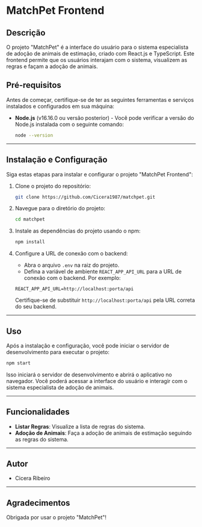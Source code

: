 
# MatchPet Frontend

## Descrição
O projeto "MatchPet" é a interface do usuário para o sistema especialista de adoção de animais de estimação, criado com React.js e TypeScript. Este frontend permite que os usuários interajam com o sistema, visualizem as regras e façam a adoção de animais.

## Pré-requisitos
Antes de começar, certifique-se de ter as seguintes ferramentas e serviços instalados e configurados em sua máquina:

- **Node.js** (v16.16.0 ou versão posterior) - Você pode verificar a versão do Node.js instalada com o seguinte comando:
  ```bash
  node --version
  ```
________________________________________________________________________________________________________________


## Instalação e Configuração
Siga estas etapas para instalar e configurar o projeto "MatchPet Frontend":

1. Clone o projeto do repositório:

   ```bash
   git clone https://github.com/Cicera1987/matchpet.git
   ```

2. Navegue para o diretório do projeto:

   ```bash
   cd matchpet
   ```

3. Instale as dependências do projeto usando o npm:

   ```bash
   npm install
   ```

4. Configure a URL de conexão com o backend:
   - Abra o arquivo `.env` na raiz do projeto.
   - Defina a variável de ambiente `REACT_APP_API_URL` para a URL de conexão com o backend. Por exemplo:

   ```env
   REACT_APP_API_URL=http://localhost:porta/api
   ```

   Certifique-se de substituir `http://localhost:porta/api` pela URL correta do seu backend.


________________________________________________________________________________________________________________


## Uso

Após a instalação e configuração, você pode iniciar o servidor de desenvolvimento para executar o projeto:

```bash
npm start
```

Isso iniciará o servidor de desenvolvimento e abrirá o aplicativo no navegador. Você poderá acessar a interface do usuário e interagir com o sistema especialista de adoção de animais.



________________________________________________________________________________________________________________

## Funcionalidades
- **Listar Regras**: Visualize a lista de regras do sistema.
- **Adoção de Animais**: Faça a adoção de animais de estimação seguindo as regras do sistema.



________________________________________________________________________________________________________________
## Autor
- Cicera Ribeiro 



________________________________________________________________________________________________________________
## Agradecimentos

Obrigada por usar o projeto "MatchPet"!